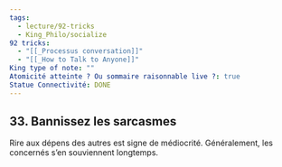 ```yaml
---
tags:
  - lecture/92-tricks
  - King_Philo/socialize
92 tricks:
  - "[[_Processus conversation]]"
  - "[[_How to Talk to Anyone]]"
King type of note: ""
Atomicité atteinte ? Ou sommaire raisonnable live ?: true
Statue Connectivité: DONE
---
```


## 33. Bannissez les sarcasmes

Rire aux dépens des autres est signe de médiocrité. Généralement, les concernés s’en souviennent longtemps.